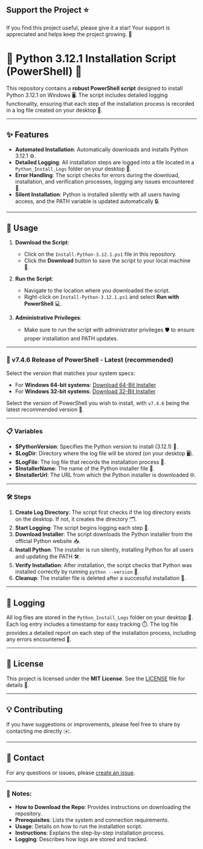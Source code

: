 ## Support the Project ⭐

If you find this project useful, please give it a star! Your support is appreciated and helps keep the project growing. 🌟


# 🐍 Python 3.12.1 Installation Script (PowerShell) 🚀

This repository contains a **robust PowerShell script** designed to install Python 3.12.1 on Windows 🖥️. The script includes detailed logging functionality, ensuring that each step of the installation process is recorded in a log file created on your desktop 📄.

---

## ✨ Features

- **Automated Installation**: Automatically downloads and installs Python 3.12.1 ⚙️.
- **Detailed Logging**: All installation steps are logged into a file located in a `Python_Install_Logs` folder on your desktop 📝.
- **Error Handling**: The script checks for errors during the download, installation, and verification processes, logging any issues encountered 🚨.
- **Silent Installation**: Python is installed silently with all users having access, and the PATH variable is updated automatically 🔒.

---

## 🚀 Usage

1. **Download the Script**:

   - Click on the `Install-Python-3.12.1.ps1` file in this repository.
   - Click the **Download** button to save the script to your local machine 💾.

2. **Run the Script**:

   - Navigate to the location where you downloaded the script.
   - Right-click on `Install-Python-3.12.1.ps1` and select **Run with PowerShell** 💻.

3. **Administrative Privileges**:

   - Make sure to run the script with administrator privileges 🛡️ to ensure proper installation and PATH updates.

---

### 🔧 v7.4.6 Release of PowerShell - Latest (recommended)

Select the version that matches your system specs:

- For **Windows 64-bit systems**: [Download 64-Bit Installer](https://github.com/PowerShell/PowerShell/releases/download/v7.4.6/PowerShell-7.4.6-win-x64.msi)
- For **Windows 32-bit systems**: [Download 32-Bit Installer](https://github.com/PowerShell/PowerShell/releases/download/v7.4.6/PowerShell-7.4.6-win-x86.msi)

Select the version of PowerShell you wish to install, with `v7.4.6` being the latest recommended version 🔧.

---

### 📋 Variables

- **$PythonVersion**: Specifies the Python version to install (3.12.1) 🔢.
- **$LogDir**: Directory where the log file will be stored (on your desktop 🖥️).
- **$LogFile**: The log file that records the installation process 📝.
- **$InstallerName**: The name of the Python installer file 📂.
- **$InstallerUrl**: The URL from which the Python installer is downloaded 🌐.

---

### 🛠️ Steps

1. **Create Log Directory**: The script first checks if the log directory exists on the desktop. If not, it creates the directory 🗂️.
2. **Start Logging**: The script begins logging each step 📝.
3. **Download Installer**: The script downloads the Python installer from the official Python website 📥.
4. **Install Python**: The installer is run silently, installing Python for all users and updating the PATH 🛠️.
5. **Verify Installation**: After installation, the script checks that Python was installed correctly by running `python --version` 🧐.
6. **Cleanup**: The installer file is deleted after a successful installation 🧹.

---

## 📝 Logging

All log files are stored in the `Python_Install_Logs` folder on your desktop 📂. Each log entry includes a timestamp for easy tracking ⏱️. The log file provides a detailed report on each step of the installation process, including any errors encountered 🚨.

---

## 📜 License

This project is licensed under the **MIT License**. See the [LICENSE](https://github.com/KernFerm/Py3.12.1-installer-PS1/blob/main/LICENSE) file for details 📄.

---

## 💡 Contributing

If you have suggestions or improvements, please feel free to share by contacting me directly ✉️.

---

## 📧 Contact

For any questions or issues, please [create an issue](https://github.com/KernFerm/Py3.12.1-installer-PS1/issues).

---

### 📝 Notes:

- **How to Download the Repo**: Provides instructions on downloading the repository.
- **Prerequisites**: Lists the system and connection requirements.
- **Usage**: Details on how to run the installation script.
- **Instructions**: Explains the step-by-step installation process.
- **Logging**: Describes how logs are stored and tracked.

